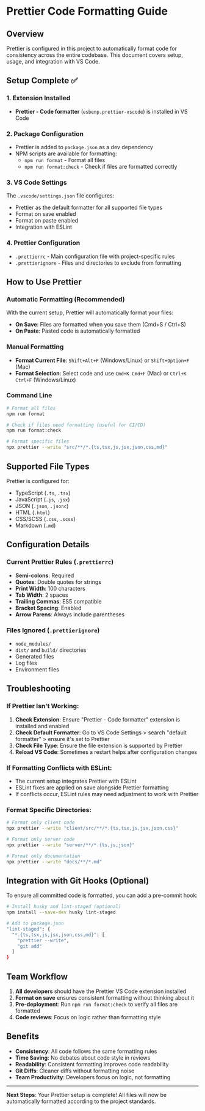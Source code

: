 # Prettier Code Formatting Guide

## Overview

Prettier is configured in this project to automatically format code for consistency across the entire codebase. This document covers setup, usage, and integration with VS Code.

## Setup Complete ✅

### 1. Extension Installed

- **Prettier - Code formatter** (`esbenp.prettier-vscode`) is installed in VS Code

### 2. Package Configuration

- Prettier is added to `package.json` as a dev dependency
- NPM scripts are available for formatting:
  - `npm run format` - Format all files
  - `npm run format:check` - Check if files are formatted correctly

### 3. VS Code Settings

The `.vscode/settings.json` file configures:

- Prettier as the default formatter for all supported file types
- Format on save enabled
- Format on paste enabled
- Integration with ESLint

### 4. Prettier Configuration

- `.prettierrc` - Main configuration file with project-specific rules
- `.prettierignore` - Files and directories to exclude from formatting

## How to Use Prettier

### Automatic Formatting (Recommended)

With the current setup, Prettier will automatically format your files:

- **On Save**: Files are formatted when you save them (Cmd+S / Ctrl+S)
- **On Paste**: Pasted code is automatically formatted

### Manual Formatting

- **Format Current File**: `Shift+Alt+F` (Windows/Linux) or `Shift+Option+F` (Mac)
- **Format Selection**: Select code and use `Cmd+K Cmd+F` (Mac) or `Ctrl+K Ctrl+F` (Windows/Linux)

### Command Line

```bash
# Format all files
npm run format

# Check if files need formatting (useful for CI/CD)
npm run format:check

# Format specific files
npx prettier --write "src/**/*.{ts,tsx,js,jsx,json,css,md}"
```

## Supported File Types

Prettier is configured for:

- TypeScript (`.ts`, `.tsx`)
- JavaScript (`.js`, `.jsx`)
- JSON (`.json`, `.jsonc`)
- HTML (`.html`)
- CSS/SCSS (`.css`, `.scss`)
- Markdown (`.md`)

## Configuration Details

### Current Prettier Rules (`.prettierrc`)

- **Semi-colons**: Required
- **Quotes**: Double quotes for strings
- **Print Width**: 100 characters
- **Tab Width**: 2 spaces
- **Trailing Commas**: ES5 compatible
- **Bracket Spacing**: Enabled
- **Arrow Parens**: Always include parentheses

### Files Ignored (`.prettierignore`)

- `node_modules/`
- `dist/` and `build/` directories
- Generated files
- Log files
- Environment files

## Troubleshooting

### If Prettier Isn't Working:

1. **Check Extension**: Ensure "Prettier - Code formatter" extension is installed and enabled
2. **Check Default Formatter**: Go to VS Code Settings > search "default formatter" > ensure it's set to Prettier
3. **Check File Type**: Ensure the file extension is supported by Prettier
4. **Reload VS Code**: Sometimes a restart helps after configuration changes

### If Formatting Conflicts with ESLint:

- The current setup integrates Prettier with ESLint
- ESLint fixes are applied on save alongside Prettier formatting
- If conflicts occur, ESLint rules may need adjustment to work with Prettier

### Format Specific Directories:

```bash
# Format only client code
npx prettier --write "client/src/**/*.{ts,tsx,js,jsx,json,css}"

# Format only server code
npx prettier --write "server/**/*.{ts,js,json}"

# Format only documentation
npx prettier --write "docs/**/*.md"
```

## Integration with Git Hooks (Optional)

To ensure all committed code is formatted, you can add a pre-commit hook:

```bash
# Install husky and lint-staged (optional)
npm install --save-dev husky lint-staged

# Add to package.json
"lint-staged": {
  "*.{ts,tsx,js,jsx,json,css,md}": [
    "prettier --write",
    "git add"
  ]
}
```

## Team Workflow

1. **All developers** should have the Prettier VS Code extension installed
2. **Format on save** ensures consistent formatting without thinking about it
3. **Pre-deployment**: Run `npm run format:check` to verify all files are formatted
4. **Code reviews**: Focus on logic rather than formatting style

## Benefits

- **Consistency**: All code follows the same formatting rules
- **Time Saving**: No debates about code style in reviews
- **Readability**: Consistent formatting improves code readability
- **Git Diffs**: Cleaner diffs without formatting noise
- **Team Productivity**: Developers focus on logic, not formatting

---

**Next Steps**: Your Prettier setup is complete! All files will now be automatically formatted according to the project standards.
